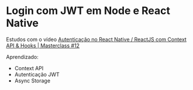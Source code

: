 # Login com JWT em Node e React Native

Estudos com o vídeo [Autenticação no React Native / ReactJS com Context API & Hooks | Masterclass #12](https://youtu.be/KISMYYXSIX8)

Aprendizado:

- Context API
- Autenticação JWT
- Async Storage
